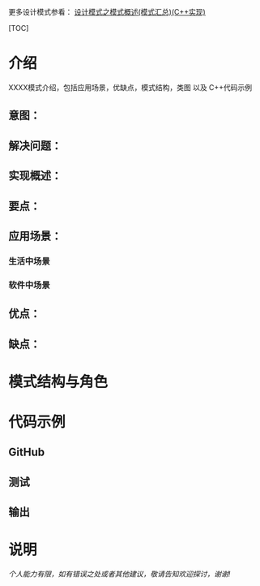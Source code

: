 更多设计模式参看： [设计模式之模式概述(模式汇总)(C++实现)](https://blog.csdn.net/leacock1991/article/details/111713017)

[TOC]

# 介绍

XXXX模式介绍，包括应用场景，优缺点，模式结构，类图 以及 C++代码示例

## 意图：

## 解决问题：

## 实现概述：

## 要点：

## 应用场景：

### 生活中场景

### 软件中场景

## 优点：

## 缺点：



# 模式结构与角色



# 代码示例

## GitHub

## 测试

## 输出

# 说明

*个人能力有限，如有错误之处或者其他建议，敬请告知欢迎探讨，谢谢!*

